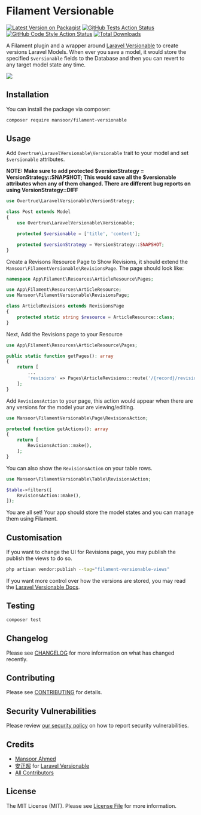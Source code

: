# Filament Versionable

[![Latest Version on Packagist](https://img.shields.io/packagist/v/mansoor/filament-versionable.svg?style=flat-square)](https://packagist.org/packages/mansoor/filament-versionable)
[![GitHub Tests Action Status](https://img.shields.io/github/actions/workflow/status/mansoor/filament-versionable/run-tests.yml?branch=main&label=tests&style=flat-square)](https://github.com/mansoor/filament-versionable/actions?query=workflow%3Arun-tests+branch%3Amain)
[![GitHub Code Style Action Status](https://img.shields.io/github/actions/workflow/status/mansoor/filament-versionable/fix-php-code-style-issues.yml?branch=main&label=code%20style&style=flat-square)](https://github.com/mansoor/filament-versionable/actions?query=workflow%3A"Fix+PHP+code+style+issues"+branch%3Amain)
[![Total Downloads](https://img.shields.io/packagist/dt/mansoor/filament-versionable.svg?style=flat-square)](https://packagist.org/packages/mansoor/filament-versionable)

A Filament plugin and a wrapper around [Laravel Versionable](https://github.com/overtrue/laravel-versionable) to create versions Laravel Models. When ever you save a model, it would store the specified `$versionable` fields to the Database and then you can revert to any target model state any time.

![](./screenshot.png)

## Installation

You can install the package via composer:

```bash
composer require mansoor/filament-versionable
```

## Usage

Add `Overtrue\LaravelVersionable\Versionable` trait to your model and set `$versionable` attributes.

**NOTE: Make sure to add protected $versionStrategy = VersionStrategy::SNAPSHOT; This would save all the $versionable attributes when any of them changed. There are different bug reports on using VersionStrategy::DIFF**

```php
use Overtrue\LaravelVersionable\VersionStrategy;

class Post extends Model
{
    use Overtrue\LaravelVersionable\Versionable;

    protected $versionable = ['title', 'content'];

    protected $versionStrategy = VersionStrategy::SNAPSHOT;
}
```

Create a Revisons Resource Page to Show Revisions, it should extend the `Mansoor\FilamentVersionable\RevisionsPage`. The page should look like:

```php
namespace App\Filament\Resources\ArticleResource\Pages;

use App\Filament\Resources\ArticleResource;
use Mansoor\FilamentVersionable\RevisionsPage;

class ArticleRevisions extends RevisionsPage
{
    protected static string $resource = ArticleResource::class;
}
```

Next, Add the Revisions page to your Resource

```php
use App\Filament\Resources\ArticleResource\Pages;

public static function getPages(): array
{
    return [
        ...
        'revisions' => Pages\ArticleRevisions::route('/{record}/revisions'),
    ];
}
```

Add `RevisionsAction` to your page, this action would appear when there are any versions for the model your are viewing/editing.

```php
use Mansoor\FilamentVersionable\Page\RevisionsAction;

protected function getActions(): array
{
    return [
        RevisionsAction::make(),
    ];
}
```

You can also show the `RevisionsAction` on your table rows.

```php
use Mansoor\FilamentVersionable\Table\RevisionsAction;

$table->filters([
    RevisionsAction::make(),
]);
```

You are all set! Your app should store the model states and you can manage them using Filament.

## Customisation

If you want to change the UI for Revisions page, you may publish the publish the views to do so.

```bash
php artisan vendor:publish --tag="filament-versionable-views"
```

If you want more control over how the versions are stored, you may read the [Laravel Versionable Docs](https://github.com/overtrue/laravel-versionable).

## Testing

```bash
composer test
```

## Changelog

Please see [CHANGELOG](CHANGELOG.md) for more information on what has changed recently.

## Contributing

Please see [CONTRIBUTING](.github/CONTRIBUTING.md) for details.

## Security Vulnerabilities

Please review [our security policy](../../security/policy) on how to report security vulnerabilities.

## Credits

- [Mansoor Ahmed](https://github.com/mansoorkhan96)
- [安正超](https://github.com/overtrue) for [Laravel Versionable](https://github.com/overtrue/laravel-versionable)
- [All Contributors](../../contributors)

## License

The MIT License (MIT). Please see [License File](LICENSE.md) for more information.
